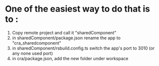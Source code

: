 # One of the easiest way to do that is to :

1) Copy remote project and call it "sharedComponent"
2) in sharedComponent/package.json rename the app to "cra_sharedcomponent"
3) in sharedComponent/rsbuild.config.ts switch the app's port to 3010 (or any none used port)
4) in cra/package.json, add the new folder under workspace